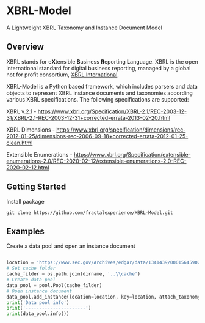 # XBRL-Model
A Lightweight XBRL Taxonomy and Instance Document Model



## Overview

XBRL stands for e**X**tensible **B**usiness **R**eporting **L**anguage. XBRL is the open international standard for digital business reporting, managed by a global not for profit consortium, [XBRL International](https://www.xbrl.org/).  

XBRL-Model is a Python based framework, which includes parsers and data objects to represent XBRL instance documents and taxonomies according various XBRL specifications. The following specifications are supported: 

XBRL v.2.1 - https://www.xbrl.org/Specification/XBRL-2.1/REC-2003-12-31/XBRL-2.1-REC-2003-12-31+corrected-errata-2013-02-20.html

XBRL Dimensions - https://www.xbrl.org/specification/dimensions/rec-2012-01-25/dimensions-rec-2006-09-18+corrected-errata-2012-01-25-clean.html

Extensible Enumerations - https://www.xbrl.org/Specification/extensible-enumerations-2.0/REC-2020-02-12/extensible-enumerations-2.0-REC-2020-02-12.html



## Getting Started

Install package

``` 
git clone https://github.com/fractalexperience/XBRL-Model.git
```



## Examples

Create a data pool and open an instance document

``` python

location = 'https://www.sec.gov/Archives/edgar/data/1341439/000156459020056896/orcl-10q_20201130_htm.xml'
# Set cache folder
cache_filder = os.path.join(dirname, '..\\cache')
# Create data pool
data_pool = pool.Pool(cache_filder)
# Open instance document
data_pool.add_instance(location=location, key=location, attach_taxonomy=True)
print('Data pool info')
print('----------------------')
print(data_pool.info())

```



